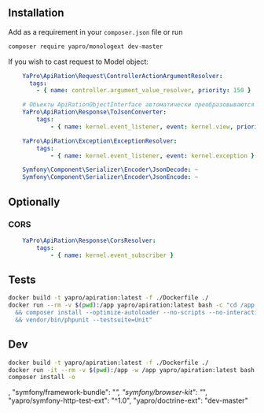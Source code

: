 Installation
------------

Add as a requirement in your `composer.json` file or run
```sh
composer require yapro/monologext dev-master
```

If you wish to cast request to Model object:
```yaml
    YaPro\ApiRation\Request\ControllerActionArgumentResolver:
      tags:
        - { name: controller.argument_value_resolver, priority: 150 }

    # Объекты ApiRationObjectInterface автоматически преобразовываются в json с помощью ToJsonConverter-а.
    YaPro\ApiRation\Response\ToJsonConverter:
        tags:
            - { name: kernel.event_listener, event: kernel.view, priority: 0, method: onKernelView }

    YaPro\ApiRation\Exception\ExceptionResolver:
        tags:
            - { name: kernel.event_listener, event: kernel.exception }
```

```yaml
    Symfony\Component\Serializer\Encoder\JsonDecode: ~
    Symfony\Component\Serializer\Encoder\JsonEncode: ~
```

## Optionally

### CORS

```yaml
    YaPro\ApiRation\Response\CorsResolver:
        tags:
            - { name: kernel.event_subscriber }
```

Tests
------------
```sh
docker build -t yapro/apiration:latest -f ./Dockerfile ./
docker run --rm -v $(pwd):/app yapro/apiration:latest bash -c "cd /app \
  && composer install --optimize-autoloader --no-scripts --no-interaction \
  && vendor/bin/phpunit --testsuite=Unit"
```

Dev
------------
```sh
docker build -t yapro/apiration:latest -f ./Dockerfile ./
docker run -it --rm -v $(pwd):/app -w /app yapro/apiration:latest bash
composer install -o
```

,
"symfony/framework-bundle": "*",
"symfony/browser-kit": "*",
"yapro/symfony-http-test-ext": "^1.0",
"yapro/doctrine-ext": "dev-master"
